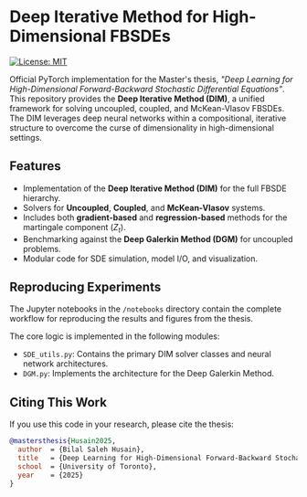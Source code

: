 # Deep Iterative Method for High-Dimensional FBSDEs

[![License: MIT](https://img.shields.io/badge/License-MIT-yellow.svg)](https://opensource.org/licenses/MIT)

Official PyTorch implementation for the Master's thesis, *"Deep Learning for High-Dimensional Forward-Backward Stochastic Differential Equations"*. This repository provides the **Deep Iterative Method (DIM)**, a unified framework for solving uncoupled, coupled, and McKean-Vlasov FBSDEs. The DIM leverages deep neural networks within a compositional, iterative structure to overcome the curse of dimensionality in high-dimensional settings.

## Features

*   Implementation of the **Deep Iterative Method (DIM)** for the full FBSDE hierarchy.
*   Solvers for **Uncoupled**, **Coupled**, and **McKean-Vlasov** systems.
*   Includes both **gradient-based** and **regression-based** methods for the martingale component ($Z_t$).
*   Benchmarking against the **Deep Galerkin Method (DGM)** for uncoupled problems.
*   Modular code for SDE simulation, model I/O, and visualization.

## Reproducing Experiments

The Jupyter notebooks in the `/notebooks` directory contain the complete workflow for reproducing the results and figures from the thesis.

The core logic is implemented in the following modules:
*   `SDE_utils.py`: Contains the primary DIM solver classes and neural network architectures.
*   `DGM.py`: Implements the architecture for the Deep Galerkin Method.

## Citing This Work

If you use this code in your research, please cite the thesis:
```bibtex
@mastersthesis{Husain2025,
  author  = {Bilal Saleh Husain},
  title   = {Deep Learning for High-Dimensional Forward-Backward Stochastic Differential Equations},
  school  = {University of Toronto},
  year    = {2025}
}
